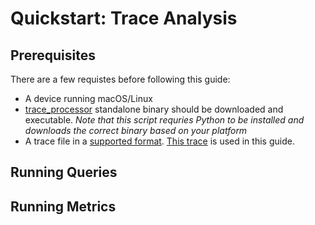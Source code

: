 # Quickstart: Trace Analysis

## Prerequisites

There are a few requistes before following this guide:

* A device running macOS/Linux
* [trace_processor]() standalone binary should be downloaded and executable. _Note that this script requries Python to be installed and downloads the correct binary based on your platform_
* A trace file in a [supported format](). [This trace]() is used in this guide.

## Running Queries



## Running Metrics